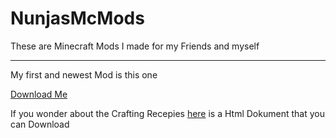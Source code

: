 # NunjasMcMods
These are Minecraft Mods I made for my Friends and myself
***

My first and newest Mod is this one

[Download Me](https://github.com/NunjaUwU/NunjasMcMods/releases/tag/Modver3.0)

If you wonder about the Crafting Recepies [here](https://github.com/NunjaUwU/NunjasMcMods/blob/main/Recepies/recepies.html) is a Html Dokument that you can Download
